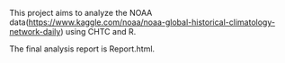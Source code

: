 This project aims to analyze the NOAA data(https://www.kaggle.com/noaa/noaa-global-historical-climatology-network-daily) using CHTC and R.

The final analysis report is Report.html.
